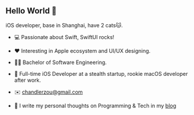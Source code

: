 ## Hello World 👋

iOS developer, base in Shanghai, have 2 cats🐱.

* 💻 Passionate about Swift, SwiftUI rocks!

* ❤️ Interesting in Apple ecosystem and UI/UX designing. 

* 👨‍🎓 Bachelor of Software Engineering.

* 🧱 Full-time iOS Developer at a stealth startup, rookie macOS developer after work.

* ✉️ [chandlerzou@gmail.com](chandlerzou@gmail.com)

* 📒 I write my personal thoughts on Programming & Tech in my [blog](https://devlinlin.github.io)

